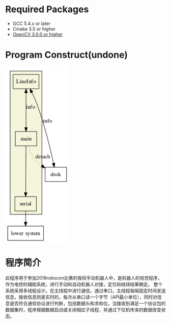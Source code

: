   
# Required Packages
  
* GCC 5.4.x or later
* Cmake 3.5 or higher
* [OpenCV 3.0.0 or higher](https://docs.opencv.org/3.4.1/d7/d9f/tutorial_linux_install.html )
  
# Program Construct(undone)
  

![](assets/ad.png?0.8041547536848936)  
# 程序简介
  
此程序用于参加2018robocon比赛的我校手动机器人中，是机器人的视觉程序，作为电控的辅助系统，进行手动和自动机器人对接，定位和抛球结果确定。
整个系统采用多线程设计。在主线程中进行通信，通过串口，主线程每隔固定时间发送信息，接收信息则是实时的，每次从串口读一个字节（API最小单位），同时对信息是否符合通信协议进行判断，包括数据头和求和位，当接收到满足一个协议包的数据集时，程序根据数据启动或关闭相应子线程，并通过下位机传来的数据改变状态。
  
